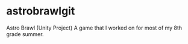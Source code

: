 # astrobrawlgit
Astro Brawl (Unity Project)
A game that I worked on for most of my 8th grade summer.
